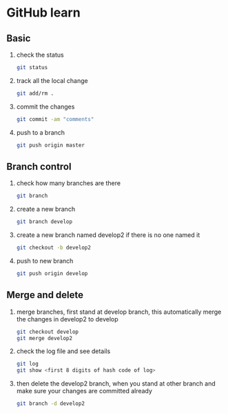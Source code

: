 # GitHub learn

## Basic

1. check the status

   ``` bash
   git status
   ```

2. track all the local change

   ```bash
   git add/rm .
   ```

3. commit the changes

   ```bash
   git commit -am "comments"
   ```

4. push to a branch

   ```bash
   git push origin master
   ```

## Branch control

1. check how many branches are there

   ```bash
   git branch
   ```

2. create a new branch

   ```bash
   git branch develop
   ```

3. create a new branch named develop2 if there is no one named it

   ```bash
   git checkout -b develop2
   ```

3. push to new branch

   ```bash
   git push origin develop
   ```

## Merge and delete

1. merge branches, first stand at develop branch, this automatically merge the changes in develop2 to develop

   ```bash
   git checkout develop
   git merge develop2
   ```

2. check the log file and see details

   ```bash
   git log
   git show <first 8 digits of hash code of log>
   ```

3. then delete the develop2 branch, when you stand at other branch and make sure your changes are committed already

   ```bash	git branch -d develop2
   git branch -d develop2
   ```



